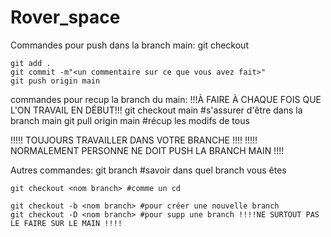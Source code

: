 # Rover_space
Commandes pour push dans la branch main:
	git checkout <votre branche>
	
	git add . 
	git commit -m"<un commentaire sur ce que vous avez fait>"
	git push origin main

commandes pour recup la branch du main: !!!À FAIRE À CHAQUE FOIS QUE L'ON TRAVAIL EN DÉBUT!!!
	git checkout main 					#s'assurer d'être dans la branch main
	git pull origin main				#récup les modifs de tous


!!!!! TOUJOURS TRAVAILLER DANS VOTRE BRANCHE !!!!
!!!!! NORMALEMENT PERSONNE NE DOIT PUSH LA BRANCH MAIN !!!!


Autres commandes:
	git branch #savoir dans quel branch vous êtes 
	
	git checkout <nom branch> #comme un cd 
	
	git checkout -b <nom branch> #pour créer une nouvelle branch 
	git checkout -D <nom branch> #pour supp une branch !!!!NE SURTOUT PAS LE FAIRE SUR LE MAIN !!!!
	
